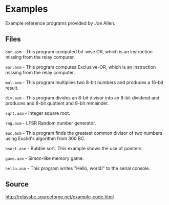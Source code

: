 # Examples

Example reference programs provided by Joe Allen.


## Files

`bor.asm` - This program computed bit-wise OR, which is an instruction missing from the relay computer.

`eor.asm` - This program computes Exclusive-OR, which is an instruction missing from the relay computer.

`mul.asm` - This program multiplies two 8-bit numbers and produces a 16-bit result.

`div.asm` - This program divides an 8-bit divisor into an 8-bit dividend and produces and 8-bit quotient and 8-bit remainder.

`sqrt.asm` - Integer square root.

`rng.asm` - LFSR Random number generator.

`euc.asm` - This program finds the greatest common divisor of two numbers using Euclid's algorithm from 300 BC.

`bsort.asm` - Bubble sort. This example shows the use of pointers.

`game.asm` - Simon-like memory game.

`hello.asm` - This program writes "Hello, world!" to the serial console.

## Source

http://relaysbc.sourceforge.net/example-code.html

